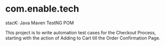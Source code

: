# com.enable.tech
stacK:
Java
Maven
TestNG
POM

This project is to write automation test cases for the Checkout Process, starting with the action of Adding to Cart till the Order Confirmation
Page.
